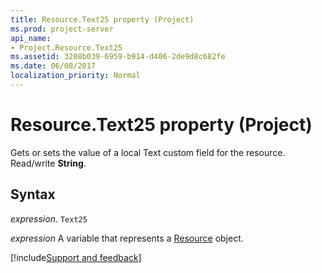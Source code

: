 ```yaml
---
title: Resource.Text25 property (Project)
ms.prod: project-server
api_name:
- Project.Resource.Text25
ms.assetid: 3208b039-6959-b914-d406-2de9d8c682fe
ms.date: 06/08/2017
localization_priority: Normal
---
```



# Resource.Text25 property (Project)

Gets or sets the value of a local Text custom field for the resource. Read/write  **String**.


## Syntax

_expression_. `Text25`

_expression_ A variable that represents a [Resource](./Project.Resource.md) object.

[!include[Support and feedback](~/includes/feedback-boilerplate.md)]